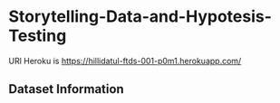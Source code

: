 # Storytelling-Data-and-Hypotesis-Testing

URl Heroku is https://hillidatul-ftds-001-p0m1.herokuapp.com/

## Dataset Information
